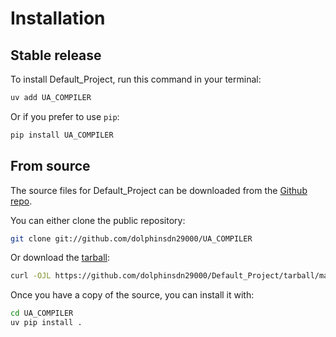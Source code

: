 # Installation

## Stable release

To install Default_Project, run this command in your terminal:

```sh
uv add UA_COMPILER
```

Or if you prefer to use `pip`:

```sh
pip install UA_COMPILER
```

## From source

The source files for Default_Project can be downloaded from the [Github repo](https://github.com/dolphinsdn29000/Default_Project).

You can either clone the public repository:

```sh
git clone git://github.com/dolphinsdn29000/UA_COMPILER
```

Or download the [tarball](https://github.com/dolphinsdn29000/Default_Project/tarball/master):

```sh
curl -OJL https://github.com/dolphinsdn29000/Default_Project/tarball/master
```

Once you have a copy of the source, you can install it with:

```sh
cd UA_COMPILER
uv pip install .
```
